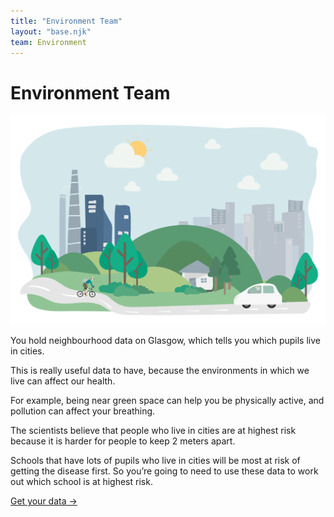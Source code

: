 ```yaml
---
title: "Environment Team"
layout: "base.njk"
team: Environment
---
```



# Environment Team


<div class="grid grid-md-2 two-column-md">
  <div class="mb1 grid-column-2-md">
    <img src="/img/environment.svg" alt="">
  </div>

  <div class="grid-column-1-md">

You hold neighbourhood data on Glasgow, which tells you which pupils live in cities.

This is really useful data to have, because the environments in which we live can affect our health.

For example, being near green space can help you be physically active, and pollution can affect your breathing.

The scientists believe that people who live in cities are at highest risk because it is harder for people to keep 2 meters apart.

Schools that have lots of pupils who live in cities will be most at risk of getting the disease first. So you’re going to need to use these data to work out which school is at highest risk.


<a class="btn" href="/environment2">Get your data &rarr;</a>

  </div>
</div>
